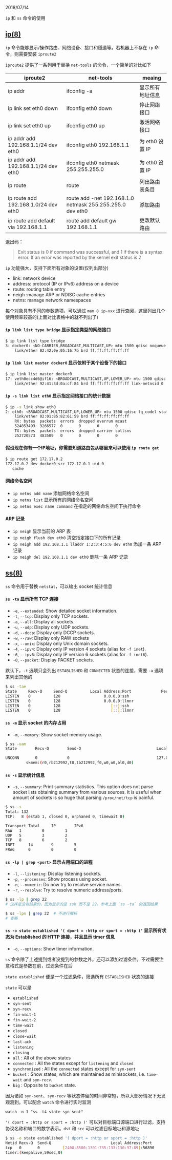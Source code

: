 2018/07/14

`ip` 和 `ss` 命令的使用

## [ip(8)](https://linux.die.net/man/8/ip)

`ip` 命令能够显示/操作路由、网络设备、接口和隧道等。若机器上不存在 `ip` 命令，则需要安装 `iproute2`

`iproute2` 提供了一系列用于替换 `net-tools` 的命令，一个简单的对比如下

| iproute2                             | net-tools                                                 | meaing              |
|--------------------------------------|-----------------------------------------------------------|---------------------|
| ip addr                              | ifconfig -a                                               | 显示所有地址信息       |
| ip link set eth0 down                | ifconfig eth0 down                                        | 停止网络接口          |
| ip link set eth0 up                  | ifconfig eth0 up                                          | 激活网络接口          |
| ip addr add 192.168.1.1/24 dev eth0  | ifconfig eth0 192.168.1.1                                 | 为 eth0 设置 IP      |
| ip addr add 192.168.1.1/24 dev eth0  | ifconfig eth0 netmask 255.255.255.0                       | 为 eth0 设置 IP      |
| ip route                             | route                                                     | 列出路由表条目        |
| ip route add 192.168.1.0/24 dev eth0 | route add -net 192.168.1.0 netmask 255.255.255.0 dev eth0 | 添加路由             |
| ip route add default via 192.168.1.1 | route add default gw 192.168.1.1                          | 更改默认路由          |


退出码：

> Exit status is 0 if command was successful, and 1 if there is a syntax error.  If an error was reported by the kernel exit status is 2

`ip` 功能强大，支持下面所有对象的设置(仅列出部分)

- link: network device
- address: protocol (IP or IPv6) address on a device
- route: routing table entry
- neigh :manage ARP or NDISC cache entries
- netns: manage network namespaces

每个对象具有不同的参数选项，可以通过 `man 8 ip-xxx` 进行查阅，这里列出几个使用频率较高的(上面对比表格中的就不列出了)

#### `ip link list type bridge` 显示指定类型的网络接口

```Bash
$ ip link list type bridge
3: docker0: <NO-CARRIER,BROADCAST,MULTICAST,UP> mtu 1500 qdisc noqueue state DOWN mode DEFAULT group default                                                                                 
    link/ether 02:42:0e:05:16:7b brd ff:ff:ff:ff:ff:ff
```

#### `ip link list master docker0` 显示依附于某个设备下的接口

```Bash
$ ip link list master docker0
17: veth0ecc4d6@if16: <BROADCAST,MULTICAST,UP,LOWER_UP> mtu 1500 qdisc noqueue master docker0 state UP mode DEFAULT group default                                                            
    link/ether 92:41:3d:0a:cf:84 brd ff:ff:ff:ff:ff:ff link-netnsid 0
```

#### `ip -s link list eth0` 显示指定网络接口的统计数据

```Bash
$ ip -s link show eth0
2: eth0: <BROADCAST,MULTICAST,UP,LOWER_UP> mtu 1500 qdisc fq_codel state UP mode DEFAULT group default qlen 1000                                                                             
    link/ether 02:01:85:82:61:59 brd ff:ff:ff:ff:ff:ff
    RX: bytes  packets  errors  dropped overrun mcast
    524853493  3266577  0       0       0       0
    TX: bytes  packets  errors  dropped carrier collsns
    252720573  483509   0       0       0       0
```

#### 假设现在你有一个IP地址，你需要知道路由包从哪里来可以使用 `ip route get`

```Bash
$ ip route get 172.17.0.2
172.17.0.2 dev docker0 src 172.17.0.1 uid 0
   cache
```

#### 网络命名空间

- `ip netns add name` 添加网络命名空间
- `ip netns list` 显示所有的网络命名空间
- `ip netns exec name command` 在指定的网络命名空间下执行命令


#### ARP 记录

- `ip neigh` 显示当前的 ARP 表
- `ip neigh flush dev eth0` 清空指定接口下的所有记录
- `ip neigh add 192.168.1.1 lladdr 1:2:3:4:5:6 dev eth0` 添加一条 ARP 记录
- `ip neigh del 192.168.1.1 dev eth0` 删除一条 ARP 记录


## [ss(8)](https://linux.die.net/man/8/ss)

`ss` 命令用于替换 `netstat`，可以输出 socket 统计信息

#### `ss -ta` 显示所有 TCP 连接

- `-e`, `--extended`: Show detailed socket information.
- `-t`, `--tcp`: Display only TCP sockets.
- `-a`, `--all`: Display all sockets.
- `-u`, `--udp`: Display only UDP sockets.
- `-d`, `--dccp`: Display only DCCP sockets.
- `-w`, `--raw`: Display only RAW sockets
- `-x`, `--unix`: Display only Unix domain sockets.
- `-4`, `--ipv4`: Display only IP version 4 sockets (alias for `-f inet`).
- `-6`, `--ipv6`: Display only IP version 6 sockets (alias for `-f inet6`).
- `-0`, `--packet`: Display PACKET sockets.

默认下，`-t` 选项只会列出 `ESTABLISHED` 和 `CONNECTED` 状态的连接，需要 `-a` 选项来列出其他的

```Bash
$ ss -tae
State     Recv-Q     Send-Q          Local Address:Port             Peer Address:Port                                                 
LISTEN    0          128                   0.0.0.0:ssh                   0.0.0.0:*          ino:14521 sk:32 <->                       
LISTEN    0          128                   0.0.0.0:llmnr                 0.0.0.0:*          uid:195 ino:13445 sk:33 <->               
LISTEN    0          128                      [::]:ssh                      [::]:*          ino:14528 sk:35 v6only:1 <->              
LISTEN    0          128                      [::]:llmnr                    [::]:*          uid:195 ino:13448 sk:36 v6only:1 <->   
```

#### `ss -m` 显示 socket 的内存占用

- `-m`, `--memory`: Show socket memory usage.

```Bash
$ ss -uam
State        Recv-Q        Send-Q                                 Local Address:Port                          Peer Address:Port       

UNCONN       0             0                                      127.0.0.53%lo:domain                             0.0.0.0:*          
         skmem:(r0,rb212992,t0,tb212992,f0,w0,o0,bl0,d0)                                                     
```

#### `ss -s` 显示统计信息

- `-s`, `--summary`: Print summary statistics. This option does not parse socket lists obtaining summary from various sources. It is useful when amount of sockets is so huge that parsing `/proc/net/tcp` is painful.

```Bash
$ ss -s
Total: 132
TCP:   8 (estab 1, closed 0, orphaned 0, timewait 0)

Transport Total     IP        IPv6
RAW	  1         0         1        
UDP	  5         3         2        
TCP	  8         6         2        
INET	  14        9         5        
FRAG	  0         0         0             
```

#### `ss -lp | grep <port>` 显示占用端口的进程

- `-l`, `--listening`: Display listening sockets.
- `-p`, `--processes`: Show process using socket.
- `-n`, `--numeric`: Do now try to resolve service names.
- `-r`, `--resolve`: Try to resolve numeric address/ports.

```Bash
$ ss -lp | grep 22
# 这样是没有结果的，因为显示的是 ssh 而不是 22。参考上面 `ss -ta` 的返回结果

$ ss -lpn | grep 22  # 不进行解析
# 省略
```

#### `ss -o state established '( dport = :http or sport = :http )'` 显示所有状态为 Established 的 HTTP 连接，并且显示 timer 信息

- `-o`, `--options`: Show timer information.

`ss` 命令除了上述提到或者没提到的参数之外，还可以添加过滤条件。不过需要注意格式是参数在前，过滤条件在后

`state established` 便是一个过滤条件，筛选所有 `ESTABLISHED` 状态的连接

`state` 可以是

- `established`
- `syn-sent`
- `syn-recv`
- `fin-wait-1`
- `fin-wait-2`
- `time-wait`
- `closed`
- `close-wait`
- `last-ack`
- `listening`
- `closing`
- `all` : All of the above states
- `connected` : All the states except for `listening` and `closed`
- `synchronized` : All the `connected` states except for `syn-sent`
- `bucket` : Show states, which are maintained as minisockets, i.e. `time-wait` and `syn-recv`.
- `big` : Opposite to `bucket` state.

因为诸如 `syn-sent`、`syn-recv` 等状态停留的时间非常短，所以大部分情况下无发观测到。可以配合 `watch` 命令进行实时监测

```
watch -n 1 "ss -t4 state syn-sent"
```

`'( dport = :http or sport = :http )'` 可以对目标端口源端口进行过滤，支持协议名称和端口的数字表示。`dst` 和 `src` 可以过滤目标地址和源地址


```Bash
$ ss -o state established '( dport = :http or sport = :http )'                                                              
Netid Recv-Q  Send-Q                          Local Address:Port                                   Peer Address:Port                  
tcp   0       0          [2400:8500:1301:735:133:130:97:89]:56890                    [2404:6800:4004:808::2004]:http                  
timer:(keepalive,59sec,0)
```

